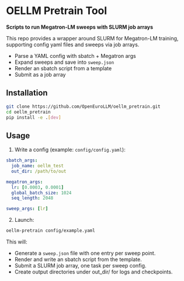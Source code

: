 # OELLM Pretrain Tool

**Scripts to run Megatron-LM sweeps with SLURM job arrays**

This repo provides a wrapper around SLURM for Megatron-LM training, supporting config yaml files and sweeps via job arrays.

- Parse a YAML config with sbatch + Megatron args  
- Expand sweeps and save into `sweep.json`
- Render an sbatch script from a template  
- Submit as a job array  

## Installation

```bash
git clone https://github.com/OpenEuroLLM/oellm_pretrain.git
cd oellm_pretrain
pip install -e .[dev]
```

## Usage

1. Write a config (example: `config/config.yaml`):

```yaml
sbatch_args:
  job_name: oellm_test
  out_dir: /path/to/out

megatron_args:
  lr: [0.0003, 0.0001]
  global_batch_size: 1024
  seq_length: 2048

sweep_args: [lr]
```

2. Launch:
```bash
oellm-pretrain config/example.yaml
```
This will:
- Generate a `sweep.json` file with one entry per sweep point.
- Render and write an sbatch script from the template.
- Submit a SLURM job array, one task per sweep config.
- Create output directories under out_dir/ for logs and checkpoints.

